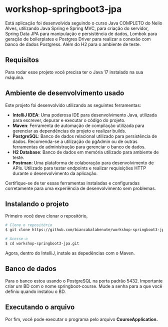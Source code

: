 # workshop-springboot3-jpa
Está aplicação foi desenvolvida seguindo o curso Java COMPLETO do Nelio Alves, utilizando Java Spring e Spring MVC, para criação do servidor, Spring Data JPA para manipulação e persistência de dados, Lombok para geração de boilerplates e Postgres Driver para realizar a conexão com banco de dados Postgress. Além do H2 para o ambiente de teste.

## Requisitos
Para rodar esse projeto você precisa ter o Java 17 instalado na sua máquina.

## Ambiente de desenvolvimento usado
Este projeto foi desenvolvido utilizando as seguintes ferramentas:

- **IntelliJ IDEA**: Uma poderosa IDE para desenvolvimento Java, utilizada para escrever, depurar e executar o código do projeto.
- **Maven**: Ferramenta de automação de compilação utilizada para gerenciar as dependências do projeto e realizar builds.
- **PostgreSQL**: Banco de dados relacional utilizado para persistência de dados. Recomenda-se a utilização do pgAdmin ou de outras ferramentas de administração para gerenciar o banco de dados.
- **H2 Database**: Banco de dados em memória utilizado para ambiente de teste.
- **Postman**: Uma plataforma de colaboração para desenvolvimento de APIs. Utilizado para testar endpoints e realizar requisições HTTP durante o desenvolvimento da aplicação.

Certifique-se de ter essas ferramentas instaladas e configuradas corretamente para uma experiência de desenvolvimento sem problemas.

## Instalando o projeto

Primeiro você deve clonar o repositório,

```bash
# Clone o repositório
$ git clone https://github.com/biancabalabenute/workshop-springboot3-jpa.git

# Acesse-o
$ cd workshop-springboot3-jpa.git
```

Agora, dentro do IntelliJ, instale as depedências com o Maven.

## Banco de dados
Para o banco estou usando o PostgreSQL na porta padrão 5432. Importante criar um BD com o nome springboot-course. Mude a senha para a que você definiu quando instalou o BD.


## Executando o arquivo
Por fim, você pode executar o programa pelo arquivo **CourseApplication.**
